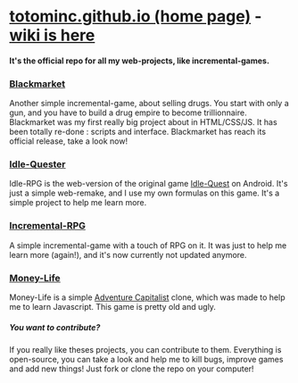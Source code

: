 <h1><a href="http://totominc.github.io/">totominc.github.io (home page)</a> - <a href="http://github.com/TotomInc/totominc.github.io/wiki">wiki is here</a></h1>

<h4><b>It's the official repo for all my web-projects, like incremental-games.</b></h4>

<h3><a href="http://totominc.github.io/blackmarket"><u>Blackmarket</u></a></h3>
Another simple incremental-game, about selling drugs. You start with only a gun, and you have to build a drug empire to become trillionnaire. Blackmarket was my first really big project about in HTML/CSS/JS. It has been totally re-done : scripts and interface. Blackmarket has reach its official release, take a look now!<br>

<h3><a href="http://totominc.github.io/idle-quester"><u>Idle-Quester</u></a></h3>
Idle-RPG is the web-version of the original game <a href="https://play.google.com/store/apps/details?id=com.topcog.idlequest.android&hl=fr">Idle-Quest</a> on Android. It's just a simple web-remake, and I use my own formulas on this game. It's a simple project to help me learn more.

<h3><a href="http://totominc.github.io/incremental-rpg">Incremental-RPG</a></h3>
A simple incremental-game with a touch of RPG on it. It was just to help me learn more (again!), and it's now currently not updated anymore.

<h3><a href="http://totominc.github.io/moneylife"><u>Money-Life</u></a></h3>
Money-Life is a simple <a href="http://www.kongregate.com/games/hyperhippogames/adventure-capitalist">Adventure Capitalist</a> clone, which was made to help me to learn Javascript. This game is pretty old and ugly.

<h5>You want to contribute?</h5>
If you really like theses projects, you can contribute to them. Everything is open-source, you can take a look and help me to kill bugs, improve games and add new things! Just fork or clone the repo on your computer!
